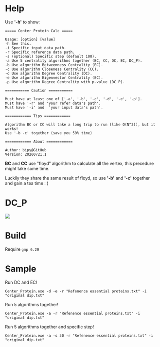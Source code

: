 # Help

Use **'-h'** to show:

```
===== Center Protein Calc =====

Usage: [option] [value]
-h See this.
-i Specific input data path.
-r Specific reference data path.
-s (optional) Specific step (default 100).
-a Use 5 centrality algorithms together (BC, CC, DC, EC, DC_P).
-b Use algorithm Betweenness Centrality (BC).
-c Use algorithm Closeness Centrality (CC).
-d Use algorithm Degree Centrality (DC).
-e Use algorithm Eigenvector Centrality (EC).
-p Use algorithm Degree Centrality with p-value (DC_P).

=========== Caution ===========

Must have at least one of ['-a', '-b', '-c', '-d', '-e', '-p'].
Must have '-r' and 'your refer data's path'.
Must have '-i' and  'your input data's path'.

============ Tips ============

Algorithm BC or CC will take a long trip to run (like O(N^3)), but it works!
Use '-b -c' together (save you 50% time)

============ About ============

Author: bipy@GitHub
Version: 20200721.1
```

**BC** and **CC** use "floyd" algorithm to calculate all the vertex, this precedure might take some time.

Luckily they share the same result of floyd, so use **'-b'** and **'-c'** together and gain a tea time : )

# DC_P

![](https://cdn.jsdelivr.net/gh/bipy/CDN@master/repo/Essential-Proteins/dcp.png)

# Build

Require `gmp 6.20`



# Sample

Run DC and EC!

```shell
Center_Protein.exe -d -e -r "Refenence essential proteins.txt" -i "original dip.txt"
```

Run 5 algorithms together!

```shell
Center_Protein.exe -a -r "Refenence essential proteins.txt" -i "original dip.txt"
```

Run 5 algorithms together and specific step!

```shell
Center_Protein.exe -a -s 50 -r "Refenence essential proteins.txt" -i "original dip.txt"
```

